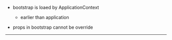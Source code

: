 * bootstrap is loaed by ApplicationContext
    * earlier than application

* props in bootstrap cannot be override

---
